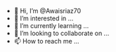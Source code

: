 - 👋 Hi, I’m @Awaisriaz70
- 👀 I’m interested in ...
- 🌱 I’m currently learning ...
- 💞️ I’m looking to collaborate on ...
- 📫 How to reach me ...

<!---
Awaisriaz70/Awaisriaz70 is a ✨ special ✨ repository because its `README.md` (this file) appears on your GitHub profile.
You can click the Preview link to take a look at your changes.
--->
